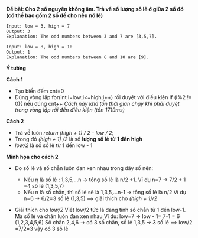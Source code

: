 **Đề bài: Cho 2 số nguyên không âm. Trả về số lượng số lẻ ở giữa 2 số đó (có thể bao gồm 2 số đề cho nếu nó lẻ)**
```
Input: low = 3, high = 7
Output: 3
Explanation: The odd numbers between 3 and 7 are [3,5,7].

Input: low = 8, high = 10
Output: 1
Explanation: The odd numbers between 8 and 10 are [9].
```
**Ý tưởng**

**Cách 1**
- Tạo biến đếm cnt=0
- Dùng vòng lặp for(int i=low;i<=high;i++) rồi duyệt với điều kiện if (i%2 != 0){ nếu đúng cnt++
*Cách này khá tốn thời gian chạy khi phải duyệt trong vòng lặp rồi đến điều kiện (tốn 1719ms)*

**Cách 2**
- Trả về luôn *return (high + 1) / 2 - low / 2;*
- Trong đó *(high + 1) /2* là số **lượng số lẻ từ 1 đến high**
- *low/2* là số số lẻ từ 1 đến low - 1

 **Minh họa cho cách 2**
 - Do số lẻ và số chẵn luôn đan xen nhau trong dãy số nên:
   - Nếu n là số lẻ : 1,3,5,...n -> tổng số lẻ là n/2 +1.
   Ví dụ n=7 -> 7/2 + 1 =4 số lẻ (1,3,5,7)
   - Nếu n là số chẵn, thì số lẻ sẽ là 1,3,5,...n-1 -> tổng số lẻ là n/2
   Ví dụ n=6 -> 6/2=3 số lẻ (1,3,5)
==> giải thich cho *(high + 1)/2*

- Giải thích cho *low/2*
Viết low/2 tức là đang tính số chẵn từ 1 đến low-1. Mà số lẻ và chăn luôn đan xen nhau
Ví dụ: low=7
-> low - 1= 7-1 = 6 (1,2,3,4,5,6)
  Sô chẵn 2,4,6 -> có 3 số chẵn, số lẻ 1,3,5 -> 3 số lẻ
==> low/2 =7/2=3 vậy có 3 số lẻ
